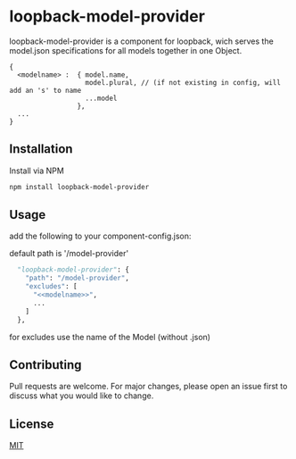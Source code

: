 # loopback-model-provider

loopback-model-provider is a component for loopback, wich serves the model.json specifications for all models together in one Object.

```
{
  <modelname> :  { model.name,
                   model.plural, // (if not existing in config, will add an 's' to name
                   ...model
                 },
  ...
}
```
## Installation

Install via NPM

```bash
npm install loopback-model-provider
```

## Usage
add the following to your component-config.json:

default path is '/model-provider'

```python
  "loopback-model-provider": {
    "path": "/model-provider",
    "excludes": [
      "<<modelname>>",
      ...
    ]
  },
```
for excludes use the name of the Model (without .json)

## Contributing
Pull requests are welcome. For major changes, please open an issue first to discuss what you would like to change.


## License
[MIT](https://choosealicense.com/licenses/mit/)
